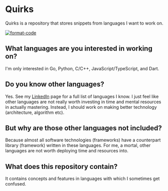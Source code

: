 # Quirks

Quirks is a repository that stores snippets from languages I want to work on.

[![format-code](https://github.com/rentruewang/quirks/actions/workflows/format.yaml/badge.svg)](https://github.com/rentruewang/quirks/actions/workflows/format.yaml)

## What languages are you interested in working on?

I'm only interested in Go, Python, C/C++, JavaScript/TypeScript, and Dart.

## Do you know other languages?

Yes. See my [LinkedIn][linkedin] page for a full list of languages I know. I just feel like other languages are not really worth investing in time and mental resources in actually mastering. Instead, I should work on making better technology (architecture, algorithm etc).

## But why are those other languages not included?

Because almost all software technologies (frameworks) have a counterpart library (framework) written in these languages.
For me, a mortal, other languages are not worth deploying time and resources into.

## What does this repository contain?

It contains concepts and features in languages with which I sometimes get confused.

[linkedin]: https://linkedin.com/in/rentruewang/
